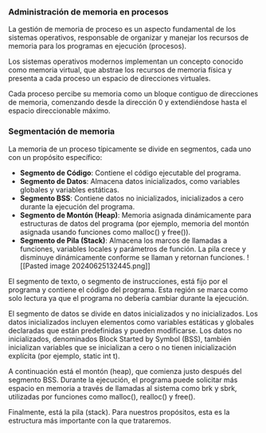 ### Administración de memoria en procesos

La gestión de memoria de proceso es un aspecto fundamental de los sistemas operativos, responsable de organizar y manejar los recursos de memoria para los programas en ejecución (procesos).

Los sistemas operativos modernos implementan un concepto conocido como memoria virtual, que abstrae los recursos de memoria física y presenta a cada proceso un espacio de direcciones virtuales.

Cada proceso percibe su memoria como un bloque contiguo de direcciones de memoria, comenzando desde la dirección 0 y extendiéndose hasta el espacio direccionable máximo.

### Segmentación de memoria

La memoria de un proceso típicamente se divide en segmentos, cada uno con un propósito específico:
- **Segmento de Código**: Contiene el código ejecutable del programa.
- **Segmento de Datos**: Almacena datos inicializados, como variables globales y variables estáticas.
- **Segmento BSS**: Contiene datos no inicializados, inicializados a cero durante la ejecución del programa.
- **Segmento de Montón (Heap)**: Memoria asignada dinámicamente para estructuras de datos del programa (por ejemplo, memoria del montón asignada usando funciones como malloc() y free()).
- **Segmento de Pila (Stack)**: Almacena los marcos de llamadas a funciones, variables locales y parámetros de función. La pila crece y disminuye dinámicamente conforme se llaman y retornan funciones.
![[Pasted image 20240625132445.png]]


El segmento de texto, o segmento de instrucciones, está fijo por el programa y contiene el código del programa. Esta región se marca como solo lectura ya que el programa no debería cambiar durante la ejecución.

El segmento de datos se divide en datos inicializados y no inicializados. Los datos inicializados incluyen elementos como variables estáticas y globales declaradas que están predefinidas y pueden modificarse. Los datos no inicializados, denominados Block Started by Symbol (BSS), también inicializan variables que se inicializan a cero o no tienen inicialización explícita (por ejemplo, static int t).

A continuación está el montón (heap), que comienza justo después del segmento BSS. Durante la ejecución, el programa puede solicitar más espacio en memoria a través de llamadas al sistema como brk y sbrk, utilizadas por funciones como malloc(), realloc() y free().

Finalmente, está la pila (stack). Para nuestros propósitos, esta es la estructura más importante con la que trataremos.